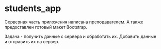 # students_app
Серверная часть приложения написана преподавателем. А также предоставлен готовый макет Bootstrap.

Задача - получить данные с сервера и обработать их. Добавить данные и отправить их на сервер.
